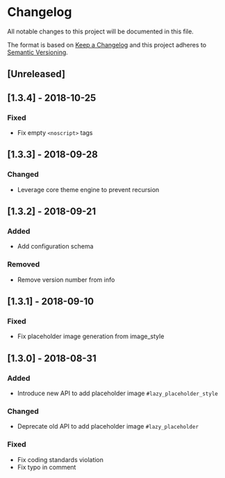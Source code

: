 Changelog
=========

All notable changes to this project will be documented in this file.

The format is based on [Keep a Changelog](http://keepachangelog.com/en/1.0.0/)
and this project adheres to [Semantic Versioning](http://semver.org/spec/v2.0.0.html).

[Unreleased]
------------

[1.3.4] - 2018-10-25
--------------------
### Fixed
- Fix empty `<noscript>` tags

[1.3.3] - 2018-09-28
--------------------
### Changed
- Leverage core theme engine to prevent recursion

[1.3.2] - 2018-09-21
--------------------
### Added
- Add configuration schema

### Removed
- Remove version number from info

[1.3.1] - 2018-09-10
--------------------
### Fixed
- Fix placeholder image generation from image_style

[1.3.0] - 2018-08-31
--------------------
### Added
- Introduce new API to add placeholder image `#lazy_placeholder_style`

### Changed
- Deprecate old API to add placeholder image `#lazy_placeholder`

### Fixed
- Fix coding standards violation
- Fix typo in comment
